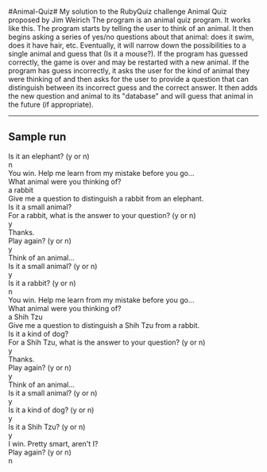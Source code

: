 #Animal-Quiz#
My solution to the RubyQuiz challenge Animal Quiz proposed by Jim Weirich The program is an animal quiz program.
It works like this. The program starts by telling the user to think of an animal.
It then begins asking a series of yes/no questions about that animal: does it swim, does it have hair, etc.
Eventually, it will narrow down the possibilities to a single animal and guess that (Is it a mouse?).
If the program has guessed correctly, the game is over and may be restarted with a new animal.
If the program has guess incorrectly,
it asks the user for the kind of animal they were thinking of
and then asks for the user to provide a question that can distinguish between its incorrect guess
and the correct answer.
It then adds the new question and animal to its "database" and will guess that animal in the future (if appropriate).

----------------------------------------------------------------
Sample run
----------------------------------------------------------------
Is it an elephant?  (y or n)<br>
n<br>
You win.  Help me learn from my mistake before you go...<br>
What animal were you thinking of?<br>
a rabbit<br>
Give me a question to distinguish a rabbit from an elephant.<br>
Is it a small animal?<br>
For a rabbit, what is the answer to your question?  (y or n)<br>
y<br>
Thanks.<br>
Play again?  (y or n)<br>
y<br>
Think of an animal...<br>
Is it a small animal?  (y or n)<br>
y<br>
Is it a rabbit?  (y or n)<br>
n<br>
You win.  Help me learn from my mistake before you go...<br>
What animal were you thinking of?<br>
a Shih Tzu<br>
Give me a question to distinguish a Shih Tzu from a rabbit.<br>
Is it a kind of dog?<br>
For a Shih Tzu, what is the answer to your question?  (y or n)<br>
y<br>
Thanks.<br>
Play again?  (y or n)<br>
y<br>
Think of an animal...<br>
Is it a small animal?  (y or n)<br>
y<br>
Is it a kind of dog?  (y or n)<br>
y<br>
Is it a Shih Tzu?  (y or n)<br>
y<br>
I win.  Pretty smart, aren't I?<br>
Play again?  (y or n)<br>
n
